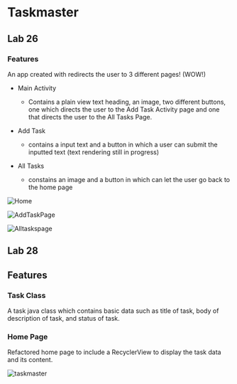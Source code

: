# Taskmaster

## Lab 26

### Features

An app created with redirects the user to 3 different pages! (WOW!)

- Main Activity
  - Contains a plain view text heading, an image, two different buttons, one which directs the user to the Add Task Activity page and one that directs the user to the All Tasks Page.

- Add Task
  - contains a input text and a button in which a user can submit the inputted text (text rendering still in progress)

- All Tasks 
  - constains an image and a button in which can let the user go back to the home page
  
![Home](https://user-images.githubusercontent.com/101059597/191190373-b935f176-99c4-4132-9f3a-2ea3c7247477.png)

![AddTaskPage](https://user-images.githubusercontent.com/101059597/191190474-d7bc0eae-2d66-46cf-9186-0b1642d97cf7.png)

![Alltaskspage](https://user-images.githubusercontent.com/101059597/191190484-e2861b5b-8b1a-4152-abaa-e3740a87878e.png)

## Lab 28

## Features

### Task Class

A task java class which contains basic data such as title of task, body of description of task, and status of task.

### Home Page

Refactored home page to include a RecyclerView to display the task data and its content.

![taskmaster](https://user-images.githubusercontent.com/101059597/191684149-bcf3e550-87a0-4099-90b6-6e04eabe35a4.png)

